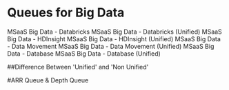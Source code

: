 # Queues for Big Data

MSaaS Big Data - Databricks
MSaaS Big Data - Databricks (Unified)
MSaaS Big Data - HDInsight
MSaaS Big Data - HDInsight (Unified)
MSaaS Big Data - Data Movement
MSaaS Big Data - Data Movement (Unified)
MSaaS Big Data - Database
MSaaS Big Data - Database (Unified)

##Difference Between 'Unified' and 'Non Unified'

#ARR Queue & Depth Queue
